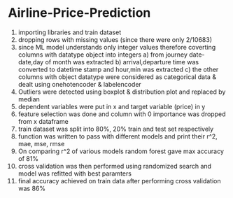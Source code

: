 # Airline-Price-Prediction

1) importing libraries and train dataset
2) dropping rows with missing values (since there were only 2/10683)
3) since ML model understands only integer values therefore coverting columns with datatype object into integers
  a) from journey date-date,day of month was extracted 
  b) arrival,departure time was converted to datetime stamp and hour,min was extracted
  c) the other columns with object datatype were considered as categorical data & dealt using onehotencoder & labelencoder
4) Outliers were detected using boxplot & distribution plot and replaced by median
5) dependent variables were put in x and target variable (price) in y
6) feature selection was done and column with 0 importance was dropped from x dataframe
7) train dataset was split into 80%, 20% train and test set respectively
8) function was written to pass with different models and print their r^2, mae, mse, rmse
9) On comparing r^2 of various models random forest gave max accuracy of 81%
10) cross validation was then performed using randomized search and model was refitted with best paramters
11) final accuracy achieved on train data after performing cross validation was 86% 
